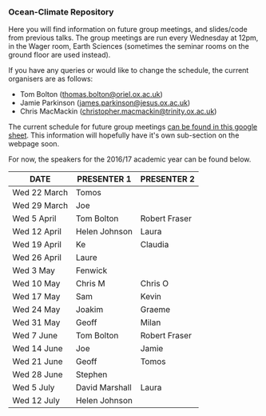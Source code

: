 ### Ocean-Climate Repository

Here you will find information on future group meetings, and slides/code from previous talks. The group meetings are run every Wednesday at 12pm, in the Wager room, Earth Sciences (sometimes the seminar rooms on the ground floor are used instead). 

If you have any queries or would like to change the schedule, the current organisers are as follows:

* Tom Bolton (thomas.bolton@oriel.ox.ac.uk)
* Jamie Parkinson (james.parkinson@jesus.ox.ac.uk)
* Chris MacMackin (christopher.macmackin@trinity.ox.ac.uk)

The current schedule for future group meetings [can be found in this google sheet](https://docs.google.com/spreadsheets/d/11S_bHZrkATnQsYqUyf3dwCsAEZUEdZSv06rGa5GjDLI/edit#gid=0). This information will hopefully have it's own sub-section on the webpage soon. 

For now, the speakers for the 2016/17 academic year can be found below.

| DATE         | PRESENTER 1    | PRESENTER 2   |
|--------------|----------------|---------------|
| Wed 22 March | Tomos          |               |
| Wed 29 March | Joe            |               |
| Wed 5 April  | Tom Bolton     | Robert Fraser |
| Wed 12 April | Helen Johnson  | Laura         |
| Wed 19 April | Ke             | Claudia       |
| Wed 26 April | Laure          |               |
| Wed 3 May    | Fenwick        |               |
| Wed 10 May   | Chris M        | Chris O       |
| Wed 17 May   | Sam            | Kevin         |
| Wed 24 May   | Joakim         | Graeme        |
| Wed 31 May   | Geoff          | Milan         |
| Wed 7 June   | Tom Bolton     | Robert Fraser |
| Wed 14 June  | Joe            | Jamie         |
| Wed 21 June  | Geoff          | Tomos         |
| Wed 28 June  | Stephen        |               |
| Wed 5 July   | David Marshall | Laura         |
| Wed 12 July  | Helen Johnson  |               |

